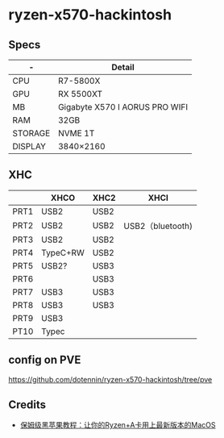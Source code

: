 # ryzen-x570-hackintosh

## Specs

| -|Detail|
|-|-|
|CPU|R7-5800X|
|GPU|RX 5500XT|
|MB|Gigabyte X570 I AORUS PRO WIFI|
|RAM|32GB|
|STORAGE|NVME 1T|
|DISPLAY|3840×2160|

## XHC 
||	XHCO|	XHC2|	XHCI|
|-|-|-|-|
|PRT1|	USB2|	USB2||	
|PRT2|	USB2|	USB2|	USB2（bluetooth)|
|PRT3|	USB2|	USB2||	
|PRT4|	TypeC+RW|	USB2||	
|PRT5|	USB2?|	USB3||	
|PRT6||		USB3||	
|PRT7|	USB3|	USB3||
|PRT8|	USB3|	USB3||	
|PRT9|	USB3|||		
|PT10|	Typec|||		

## config on PVE
https://github.com/dotennin/ryzen-x570-hackintosh/tree/pve

## Credits

- [保姆级黑苹果教程：让你的Ryzen+A卡用上最新版本的MacOS](https://zhuanlan.zhihu.com/p/135387622)

